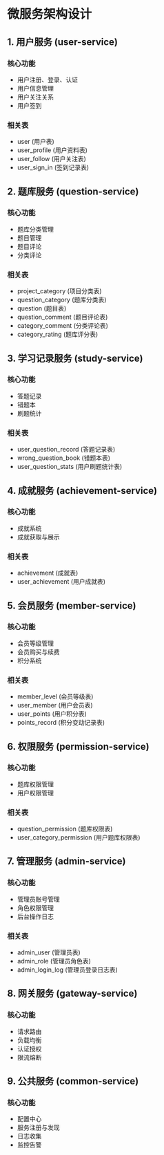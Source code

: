 # 微服务架构设计

## 1. 用户服务 (user-service)
### 核心功能
- 用户注册、登录、认证
- 用户信息管理
- 用户关注关系
- 用户签到

### 相关表
- user (用户表)
- user_profile (用户资料表)
- user_follow (用户关注表)
- user_sign_in (签到记录表)

## 2. 题库服务 (question-service)
### 核心功能
- 题库分类管理
- 题目管理
- 题目评论
- 分类评论

### 相关表
- project_category (项目分类表)
- question_category (题库分类表)
- question (题目表)
- question_comment (题目评论表)
- category_comment (分类评论表)
- category_rating (题库评分表)

## 3. 学习记录服务 (study-service)
### 核心功能
- 答题记录
- 错题本
- 刷题统计

### 相关表
- user_question_record (答题记录表)
- wrong_question_book (错题本表)
- user_question_stats (用户刷题统计表)

## 4. 成就服务 (achievement-service)
### 核心功能
- 成就系统
- 成就获取与展示

### 相关表
- achievement (成就表)
- user_achievement (用户成就表)

## 5. 会员服务 (member-service)
### 核心功能
- 会员等级管理
- 会员购买与续费
- 积分系统

### 相关表
- member_level (会员等级表)
- user_member (用户会员表)
- user_points (用户积分表)
- points_record (积分变动记录表)

## 6. 权限服务 (permission-service)
### 核心功能
- 题库权限管理
- 用户权限管理

### 相关表
- question_permission (题库权限表)
- user_category_permission (用户题库权限表)

## 7. 管理服务 (admin-service)
### 核心功能
- 管理员账号管理
- 角色权限管理
- 后台操作日志

### 相关表
- admin_user (管理员表)
- admin_role (管理员角色表)
- admin_login_log (管理员登录日志表)

## 8. 网关服务 (gateway-service)
### 核心功能
- 请求路由
- 负载均衡
- 认证授权
- 限流熔断

## 9. 公共服务 (common-service)
### 核心功能
- 配置中心
- 服务注册与发现
- 日志收集
- 监控告警